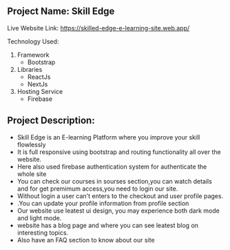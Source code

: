 Project Name: Skill Edge
-

Live Website Link: https://skilled-edge-e-learning-site.web.app/

Technology Used:
1. Framework
    - Bootstrap
2. Libraries
    - ReactJs
    - NextJs
3. Hosting Service
      - Firebase

Project Description:
-
- Skill Edge is an E-learning Platform where you improve your skill flowlessly 
- It is full responsive using bootstrap and routing functionality all over the website.
- Here also used firebase authentication system for authenticate the whole site
- You can check our courses in sourses section,you can watch details and for get premimum access,you need to login our site.
- Without login a user can't enters to the checkout and user profile pages.
- .You can update your profile information from profile section
- Our website use leatest ui design, you may experience both dark mode and light mode.
- website has a blog page and  where you can see leatest blog on interesting topics.
- Also have an FAQ section to know about our site


